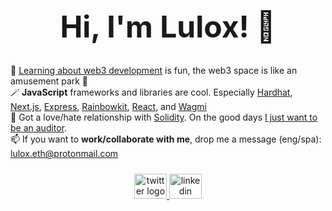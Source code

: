 <div align="center">
  <h1 style="font-size: 48px">Hi, I'm Lulox! 👋</h1>
</div>

🌱 [Learning about web3 development](https://www.youtube.com/watch?v=gyMwXuJrbJQ) is fun, the web3 space is like an amusement park 💖<br />
🪄 **JavaScript** frameworks and libraries are cool. Especially [Hardhat](https://hardhat.org/hardhat-network/docs/overview), [Next.js](https://nextjs.org/docs), [Express](https://expressjs.com/en/starter/installing.html), [Rainbowkit](https://www.rainbowkit.com/docs/introduction), [React](https://react.dev/learn), and [Wagmi](https://wagmi.sh/react/getting-started)<br />
🗿 Got a love/hate relationship with [Solidity](https://docs.soliditylang.org/en/v0.8.19/). On the good days [I just want to be an auditor](https://github.com/x676f64/secureum-mind_map).<br />
📫 If you want to **work/collaborate with me**, drop me a message (eng/spa): lulox.eth@protonmail.com

<div align="center" style="margin-top: 24px;">
  <a href="https://twitter.com/LuloxEth" target="_blank">
    <img src="https://raw.githubusercontent.com/maurodesouza/profile-readme-generator/master/src/assets/icons/social/twitter/default.svg" width="52" height="40" alt="twitter logo"  />
  </a>
  <a href="https://www.linkedin.com/in/lulox/" target="_blank">
    <img src="https://raw.githubusercontent.com/maurodesouza/profile-readme-generator/master/src/assets/icons/social/linkedin/default.svg" width="52" height="40" alt="linkedin logo"  />
  </a>
</div>
